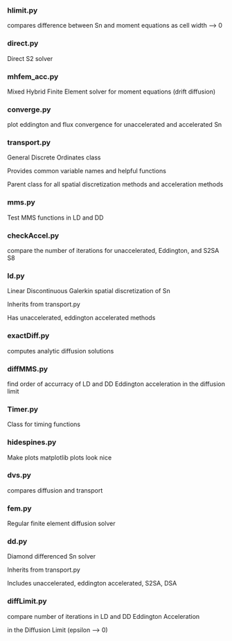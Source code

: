### hlimit.py
compares difference between Sn and moment equations as cell width --> 0 
### direct.py
Direct S2 solver 
### mhfem_acc.py
Mixed Hybrid Finite Element solver for moment equations (drift diffusion) 
### converge.py
plot eddington and flux convergence for unaccelerated and accelerated Sn 
### transport.py
General Discrete Ordinates class 

Provides common variable names and helpful functions 

Parent class for all spatial discretization methods and acceleration methods
### mms.py
Test MMS functions in LD and DD 
### checkAccel.py
compare the number of iterations for unaccelerated, Eddington, and S2SA S8 
### ld.py
Linear Discontinuous Galerkin spatial discretization of Sn 

Inherits from transport.py 

Has unaccelerated, eddington accelerated methods
### exactDiff.py
computes analytic diffusion solutions 
### diffMMS.py
find order of accurracy of LD and DD Eddington acceleration in the diffusion limit 
### Timer.py
Class for timing functions 
### hidespines.py
Make plots matplotlib plots look nice 
### dvs.py
compares diffusion and transport 
### fem.py
Regular finite element diffusion solver 
### dd.py
Diamond differenced Sn solver 

Inherits from transport.py 

Includes unaccelerated, eddington accelerated, S2SA, DSA
### diffLimit.py
compare number of iterations in LD and DD Eddington Acceleration 

in the Diffusion Limit (epsilon --> 0)
